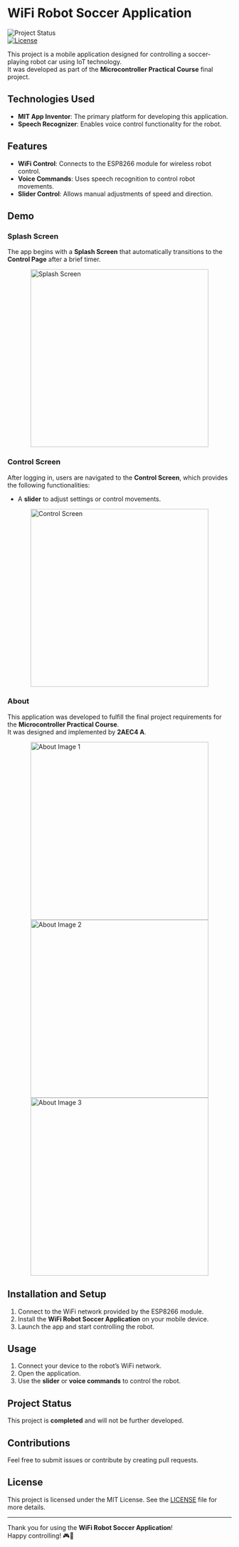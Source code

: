 # WiFi Robot Soccer Application

![Project Status](https://img.shields.io/badge/status-completed-brightgreen)  
[![License](https://img.shields.io/badge/license-MIT-blue)](./LICENSE)

This project is a mobile application designed for controlling a soccer-playing robot car using IoT technology.  
It was developed as part of the **Microcontroller Practical Course** final project.

## **Technologies Used**
- **MIT App Inventor**: The primary platform for developing this application.
- **Speech Recognizer**: Enables voice control functionality for the robot.

## **Features**
- **WiFi Control**: Connects to the ESP8266 module for wireless robot control.
- **Voice Commands**: Uses speech recognition to control robot movements.
- **Slider Control**: Allows manual adjustments of speed and direction.

## **Demo**

### **Splash Screen**
The app begins with a **Splash Screen** that automatically transitions to the **Control Page** after a brief timer.

<img src="https://github.com/user-attachments/assets/e075a14d-ab39-4fcc-8261-bdd751c83c4b" alt="Splash Screen" style="width: 400px; height: auto; display: block; margin: 0 auto;">

### **Control Screen**
After logging in, users are navigated to the **Control Screen**, which provides the following functionalities:
- A **slider** to adjust settings or control movements.

<img src="https://github.com/user-attachments/assets/0dfe6d6c-dfc4-42f2-a0cb-249e369b9a31" alt="Control Screen" style="width: 400px; height: auto; display: block; margin: 0 auto;">

### **About**
This application was developed to fulfill the final project requirements for the **Microcontroller Practical Course**.  
It was designed and implemented by **2AEC4 A**.

<img src="https://github.com/user-attachments/assets/086fc023-2b3f-497b-8b5f-dd7f513f6d6f" alt="About Image 1" style="width: 400px; height: auto; display: block; margin: 0 auto;">
<img src="https://github.com/user-attachments/assets/c5c5f6f9-9a8f-405c-a3ff-b196dc0d1b50" alt="About Image 2" style="width: 400px; height: auto; display: block; margin: 0 auto;">
<img src="https://github.com/user-attachments/assets/1fb29a16-736a-4db1-bb24-f7533baf0c47" alt="About Image 3" style="width: 400px; height: auto; display: block; margin: 0 auto;">

## **Installation and Setup**
1. Connect to the WiFi network provided by the ESP8266 module.
2. Install the **WiFi Robot Soccer Application** on your mobile device.
3. Launch the app and start controlling the robot.

## **Usage**
1. Connect your device to the robot’s WiFi network.
2. Open the application.
3. Use the **slider** or **voice commands** to control the robot.

## **Project Status**
This project is **completed** and will not be further developed.

## **Contributions**
Feel free to submit issues or contribute by creating pull requests.

## **License**
This project is licensed under the MIT License. See the [LICENSE](LICENSE) file for more details.

---

Thank you for using the **WiFi Robot Soccer Application**!  
Happy controlling! 🎮🤖
